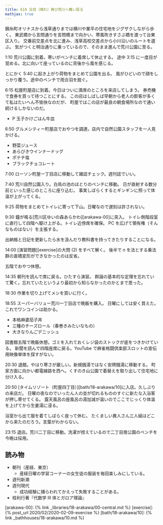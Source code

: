 ```yaml
---
title: 619 日目（晴れ）再び荒川へ舞い戻る
mathjax: true
---
```


錦糸町オリナスから浅草通りまでは横川や業平の住宅地をジグザクしながら歩く。
東武橋から言問通りを言問橋まで向かい、寒風吹きすさぶ橋を渡って台東区入り。
交番前交差点を北に進み、浅草高校交差点から小川沿いのルートを選ぶ。
気がつくと明治通りに乗っているので、そのまま進んで荒川公園に至る。

1:10 荒川公園に到着。寒いがベンチに着席して休止する。
途中 3:15 に一度目が覚める。北に向いて座っているのに背後から風を感じる。

とにかく 5:40 に起き上がり荷物をまとめて公園を出る。
風がひどいので顔をしっかり覆う。途中のベンチで雨合羽を脱ぐ。

6:15 松屋町屋店に到着。今日はついに満席のところを来店してしまう。
券売機で食券を買って待つことにする。
この店はしばしば早朝から老人の酔客が多くて私はたいへん不愉快なのだが、
町屋ではこの店が最良の朝食場所なので通い続けるしかないのだ。

* P 玉子かけごはん牛皿

6:50 グルメシティー町屋店でおやつを調達。店内で自然公園スタッフを一人見かける。

* 野菜ジュース
* あらびきウインナードッグ
* ポテチ塩
* ブラックチョコレート

7:00 ローソン町屋一丁目店に移動して雑誌チェック。週刊誌でいい。

7:40 荒川自然公園入り。白鳥の池のほとりのベンチに移動。
日が直射する数分前といった感じのところに座り込む。
事実しばらくするとギンギンに照って体温が上がってくる。

9:25 荷物をまとめてトイレに寄って下山。日曜なので遅刻は許されない。

9:30 鐘が鳴る[荒川区ゆいの森あらかわ][arakawa-00]に突入。
トイレ側階段室に直行して四階へ駆け上がる。トイレ近傍席を確保。
PC を広げて領有権（そんなものはない）を主張する。

出納帳と日記を更新したら水を汲んだり教科書を持ってきたりすることになる。

14:00 [演習問題][exercise]の大問 $(2)$ をすべて解く。
後半で $n$ を法とする乗法群の直積変形ができなかったのは反省。

五階でおやつ休憩。

14:35 朝刊を読んで席に戻る。ひたすら演習。
群論の基本的な定理を忘れていて驚く。忘れていたというより最初から知らなかったのかとまで思った。

18:30 作業を切り上げてメシを買いに行く。

18:55 スーパーバリュー荒川一丁目店で晩飯を購入。
日曜にしては安く買えた。これでワンコインは助かる。

* 本格麻婆茄子丼
* 三種のチーズロール（春巻きみたいなもの）
* 大きなりんごデニッシュ

図書館五階で晩飯休憩。ゴミを入れておくレジ袋のストックが底をつきかけている。
新聞を読んで四階座席に戻る。YouTube で麻雀格闘倶楽部スロットの宣伝用映像単体を探すがない。

20:30 退館。やはり寒さが厳しい。新規銭湯ではなく安牌銭湯に移動する。
町家方面に向かい都電線路を西へ。くすのき山公園で着替えを取り出して住宅地に分け入る。

20:50 [タイムリゾート（町屋四丁目）][bath/18-arakawa/10]に入店。久しぶりの来店だ。
日曜の夜なのでいったん人の並が切れるもののすぐに新たな入浴客が押し寄せてくる。
露天風呂の座風呂の湯加減が温いのでここでじっくり体温を上げてから生姜湯に浸る。

浴室から出て服を着てしばらく座って休む。
たくましい異人さん三人組はどこから来たのだろう。言葉がわからない。

23:15 退店。荒川二丁目に移動。洗濯が控えているので二丁目南公園のベンチを今晩は採用。

## 読み物

* 朝刊（産経、東京）
  * 産経日曜の学習コーナーの女生徒の服装を毎回楽しみにしている。
* 週刊新潮
* 週刊現代
  * 成功経験に捕らわれてかえって失敗することがある。
* 桂利行著『代数学 III 体とガロア理論』

[arakawa-00]: {% link _libraries/18-arakawa/00-central.md %}
[exercise]: {% post_url 2020/02/2020-02-09-exercise %}
[bath/18-arakawa/10]: {% link _bathhouses/18-arakawa/10.md %}
